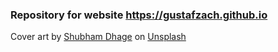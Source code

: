 ### Repository for website https://gustafzach.github.io ###

Cover art by <a href="https://unsplash.com/@theshubhamdhage?utm_source=unsplash&utm_medium=referral&utm_content=creditCopyText">Shubham Dhage</a> on <a href="https://unsplash.com/photos/SPWctXbMokM?utm_source=unsplash&utm_medium=referral&utm_content=creditCopyText">Unsplash</a>
  
